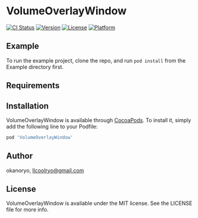 # VolumeOverlayWindow

[![CI Status](https://img.shields.io/travis/okanoryo/VolumeOverlayWindow.svg?style=flat)](https://travis-ci.org/okanoryo/VolumeOverlayWindow)
[![Version](https://img.shields.io/cocoapods/v/VolumeOverlayWindow.svg?style=flat)](https://cocoapods.org/pods/VolumeOverlayWindow)
[![License](https://img.shields.io/cocoapods/l/VolumeOverlayWindow.svg?style=flat)](https://cocoapods.org/pods/VolumeOverlayWindow)
[![Platform](https://img.shields.io/cocoapods/p/VolumeOverlayWindow.svg?style=flat)](https://cocoapods.org/pods/VolumeOverlayWindow)

## Example

To run the example project, clone the repo, and run `pod install` from the Example directory first.

## Requirements

## Installation

VolumeOverlayWindow is available through [CocoaPods](https://cocoapods.org). To install
it, simply add the following line to your Podfile:

```ruby
pod 'VolumeOverlayWindow'
```

## Author

okanoryo, llcoolryo@gmail.com

## License

VolumeOverlayWindow is available under the MIT license. See the LICENSE file for more info.
